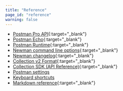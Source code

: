 ```yaml
---
title: "Reference"
page_id: "reference"
warning: false
---
```


*   [Postman Pro API](https://docs.api.getpostman.com){:target="_blank"}
*   [Postman Echo](https://docs.postman-echo.com/){:target="_blank"}
*   [Postman Runtime](https://github.com/postmanlabs/postman-runtime/){:target="_blank"}
*   [Newman command line options](https://github.com/postmanlabs/newman#command-line-options){:target="_blank"}
*   [Newman changelog](https://github.com/postmanlabs/newman/blob/develop/CHANGELOG.md#newman-changelog){:target="_blank"}
*   [Collection v2 Format](http://schema.getpostman.com/){:target="_blank"}
*   [Collection SDK (API Reference)](http://www.postmanlabs.com/postman-collection/){:target="_blank"}
*   [Postman settings](/docs/postman/launching_postman/settings)
*   [Keyboard shortcuts](/docs/postman/launching_postman/settings)
*   [Markdown reference](https://documenter.getpostman.com/view/33232/markdown-in-api-documentation/JsGc){:target="_blank"}
